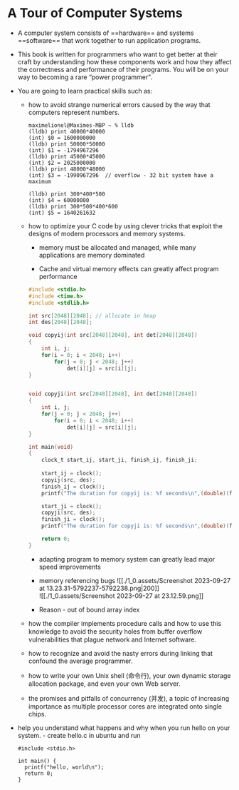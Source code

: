 # A Tour of Computer Systems

* A computer system consists of ==hardware== and systems ==software== that work together to run application programs.

* This book is written for programmers who want to get better at their craft by understanding how these components work and how they affect the correctness and performance of their programs. You will be on your way to becoming a rare “power programmer".

* You are going to learn practical skills such as:
  * how to avoid strange numerical errors caused by the way that computers represent numbers.
  
    ```
    maximelionel@Maximes-MBP ~ % lldb
    (lldb) print 40000*40000
    (int) $0 = 1600000000
    (lldb) print 50000*50000
    (int) $1 = -1794967296
    (lldb) print 45000*45000
    (int) $2 = 2025000000
    (lldb) print 48000*48000
    (int) $3 = -1990967296	// overflow - 32 bit system have a maximum 
    ```
  
    ```
    (lldb) print 300*400*500
    (int) $4 = 60000000
    (lldb) print 300*500*400*600
    (int) $5 = 1640261632
    ```
  
    
  
  * how to optimize your C code by using clever tricks that exploit the designs of modern processors and memory systems.
  
    * memory must be allocated and managed, while many applications are memory dominated
  
    * Cache and virtual memory effects can greatly affect program performance
  
    ```c
    #include <stdio.h>
    #include <time.h>
    #include <stdlib.h>
    
    int src[2048][2048]; // allocate in heap
    int des[2048][2048];
    
    void copyij(int src[2048][2048], int det[2048][2048])
    {
    	int i, j;
    	for(i = 0; i < 2048; i++)
    		for(j = 0; j < 2048; j++)
    			det[i][j] = src[i][j];
    }
    
    
    void copyji(int src[2048][2048], int det[2048][2048])
    {
    	int i, j;
    	for(j = 0; j < 2048; j++)
    		for(i = 0; i < 2048; i++)
    			det[i][j] = src[i][j];
    }
    
    int main(void)
    {
    	clock_t start_ij, start_ji, finish_ij, finish_ji;
    	
    	start_ij = clock();
    	copyij(src, des);
    	finish_ij = clock();
    	printf("The duration for copyij is: %f seconds\n",(double)(finish_ij - start_ij)/CLOCKS_PER_SEC);
    
    	start_ji = clock();
    	copyji(src, des);
    	finish_ji = clock();
    	printf("The duration for copyji is: %f seconds\n",(double)(finish_ji - start_ji)/CLOCKS_PER_SEC);
    
    	return 0;
    }
    ``` 
    * adapting program to memory system can greatly lead major speed improvements
    * memory referencing bugs
	![[./1_0.assets/Screenshot 2023-09-27 at 13.23.31-5792237-5792238.png|200]]  
    ![[./1_0.assets/Screenshot 2023-09-27 at 23.12.59.png]]
  
    * Reason - out of bound array index
      
  
  * how the compiler implements procedure calls and how to use this knowledge to avoid the security holes from buffer overﬂow vulnerabilities that plague network and Internet software.
  
  * how to recognize and avoid the nasty errors during linking that confound the average programmer.
  
  * how to write your own Unix shell (命令行), your own dynamic storage allocation package, and even your own Web server.
  
  * the promises and pitfalls of concurrency (并发), a topic of increasing importance as multiple processor cores are integrated onto single chips.
  
* help you understand what happens and why when you run hello on your system. - create hello.c in ubuntu and run

  ```
  #include <stdio.h> 
  
  int main() {
  	printf("hello, world\n");
  	return 0; 
  }
  ```

  

  